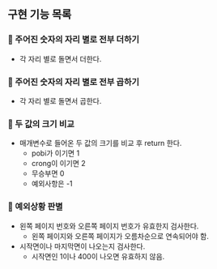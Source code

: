 ## 구현 기능 목록

### 📌 주어진 숫자의 자리 별로 전부 더하기
- 각 자리 별로 돌면서 더한다.
  
### 📌 주어진 숫자의 자리 별로 전부 곱하기
- 각 자리 별로 돌면서 곱한다.

### 📌 두 값의 크기 비교
- 매개변수로 들어온 두 값의 크기를 비교 후 return 한다.
  - pobi가 이기면 1
  - crong이 이기면 2
  - 무승부면 0
  - 예외사항은 -1

### 📌 예외상황 판별
- 왼쪽 페이지 번호와 오른쪽 페이지 번호가 유효한지 검사한다.
  - 왼쪽 페이지와 오른쪽 페이지가 오름차순으로 연속되어야 함.
- 시작면이나 마지막면이 나오는지 검사한다.
  - 시작면인 1이나 400이 나오면 유효하지 않음.